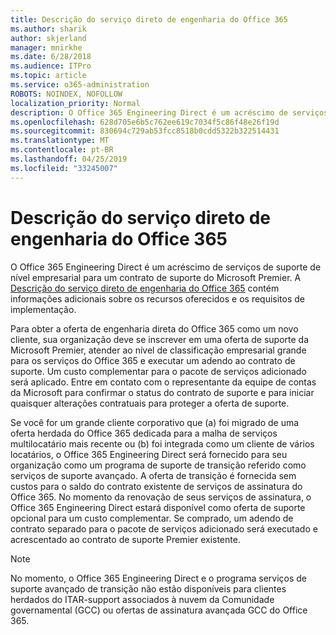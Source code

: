 ```yaml
---
title: Descrição do serviço direto de engenharia do Office 365
ms.author: sharik
author: skjerland
manager: mnirkhe
ms.date: 6/28/2018
ms.audience: ITPro
ms.topic: article
ms.service: o365-administration
ROBOTS: NOINDEX, NOFOLLOW
localization_priority: Normal
description: O Office 365 Engineering Direct é um acréscimo de serviços de suporte de nível empresarial para um contrato de suporte do Microsoft Premier. A descrição do serviço direto de engenharia do Office 365 contém informações adicionais sobre os recursos oferecidos e os requisitos de implementação.
ms.openlocfilehash: 628d705e6b5c762ee619c7034f5c86f48e26f19d
ms.sourcegitcommit: 830694c729ab53fcc8518b0cdd5322b322514431
ms.translationtype: MT
ms.contentlocale: pt-BR
ms.lasthandoff: 04/25/2019
ms.locfileid: "33245007"
---
```

# <a name="office-365-engineering-direct-service-description"></a>Descrição do serviço direto de engenharia do Office 365

O Office 365 Engineering Direct é um acréscimo de serviços de suporte de nível empresarial para um contrato de suporte do Microsoft Premier. A [Descrição do serviço direto de engenharia do Office 365](https://github.com/MicrosoftDocs/OfficeDocs-O365ServiceDescriptions/blob/master/Office%20365%20Engineering%20Direct%20-%20Svc%20Desc%20(25mar2019).pdf) contém informações adicionais sobre os recursos oferecidos e os requisitos de implementação.

Para obter a oferta de engenharia direta do Office 365 como um novo cliente, sua organização deve se inscrever em uma oferta de suporte da Microsoft Premier, atender ao nível de classificação empresarial grande para os serviços do Office 365 e executar um adendo ao contrato de suporte. Um custo complementar para o pacote de serviços adicionado será aplicado. Entre em contato com o representante da equipe de contas da Microsoft para confirmar o status do contrato de suporte e para iniciar quaisquer alterações contratuais para proteger a oferta de suporte. 

Se você for um grande cliente corporativo que (a) foi migrado de uma oferta herdada do Office 365 dedicada para a malha de serviços multilocatário mais recente ou (b) foi integrada como um cliente de vários locatários, o Office 365 Engineering Direct será fornecido para seu organização como um programa de suporte de transição referido como serviços de suporte avançado. A oferta de transição é fornecida sem custos para o saldo do contrato existente de serviços de assinatura do Office 365. No momento da renovação de seus serviços de assinatura, o Office 365 Engineering Direct estará disponível como oferta de suporte opcional para um custo complementar. Se comprado, um adendo de contrato separado para o pacote de serviços adicionado será executado e acrescentado ao contrato de suporte Premier existente.

> [!NOTE]
> No momento, o Office 365 Engineering Direct e o programa serviços de suporte avançado de transição não estão disponíveis para clientes herdados do ITAR-support associados à nuvem da Comunidade governamental (GCC) ou ofertas de assinatura avançada GCC do Office 365.
